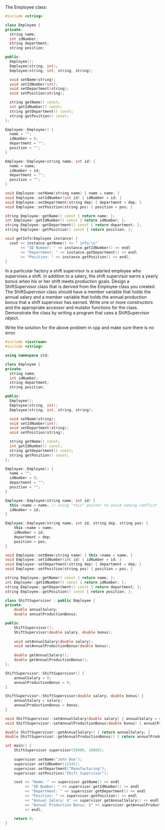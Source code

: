 The Employee class:
```cpp
#include <string>

class Employee {
private:
  string name;
  int idNumber;
  string department;
  string position;

public:
  Employee();
  Employee(string, int);
  Employee(string, int, string, string);

  void setName(string);
  void setIdNumber(int);
  void setDepartment(string);
  void setPosition(string);

  string getName() const;
  int getIdNumber() const;
  string getDepartment() const;
  string getPosition() const;
};

Employee::Employee() {
  name = "";
  idNumber = 0;
  department = "";
  position = "";
}

Employee::Employee(string name, int id) {
  name = name;
  idNumber = id;
  department = "";
  position = "";
}

void Employee::setName(string name) { name = name; }
void Employee::setIdNumber(int id) { idNumber = id; }
void Employee::setDepartment(string dep) { department = dep; }
void Employee::setPosition(string pos) { position = pos; }

string Employee::getName() const { return name; };
int Employee::getIdNumber() const { return idNumber; };
string Employee::getDepartment() const { return department; };
string Employee::getPosition() const { return position; };

void getInfo(Employee instance) {
  cout << instance.getName() << " info:\n"
       << "ID Number: " << instance.getIdNumber() << endl
       << "Department: " << instance.getDepartment() << endl
       << "Position: " << instance.getPosition() << endl;
}
```

In a particular factory a shift supervisor is a salaried employee who supervises a shift. In addition to a salary, the shift supervisor earns a yearly bonus when his or her shift meets production goals. Design a ShiftSupervisor class that is derived from the Employee class you created. The ShiftSupervisor class should have a member variable that holds the annual salary and a member variable that holds the annual production bonus that a shift supervisor has earned. Write one or more constructors and the appropriate accessor and mutator functions for the class. Demonstrate the class by writing a program that uses a ShiftSupervisor object.

Write the solution for the above problem in cpp and make sure there is no error.



```cpp
#include <iostream>
#include <string>

using namespace std;

class Employee {
private:
  string name;
  int idNumber;
  string department;
  string position;

public:
  Employee();
  Employee(string, int);
  Employee(string, int, string, string);

  void setName(string);
  void setIdNumber(int);
  void setDepartment(string);
  void setPosition(string);

  string getName() const;
  int getIdNumber() const;
  string getDepartment() const;
  string getPosition() const;
};

Employee::Employee() {
  name = "";
  idNumber = 0;
  department = "";
  position = "";
}

Employee::Employee(string name, int id) {
  this->name = name; // using "this" pointer to avoid naming conflict
  idNumber = id;
}

Employee::Employee(string name, int id, string dep, string pos) {
    this->name = name;
    idNumber = id;
    department = dep;
    position = pos;
}

void Employee::setName(string name) { this->name = name; }
void Employee::setIdNumber(int id) { idNumber = id; }
void Employee::setDepartment(string dep) { department = dep; }
void Employee::setPosition(string pos) { position = pos; }

string Employee::getName() const { return name; };
int Employee::getIdNumber() const { return idNumber; };
string Employee::getDepartment() const { return department; };
string Employee::getPosition() const { return position; };

class ShiftSupervisor : public Employee {
private:
    double annualSalary;
    double annualProductionBonus;

public:
    ShiftSupervisor();
    ShiftSupervisor(double salary, double bonus);
    
    void setAnnualSalary(double salary);
    void setAnnualProductionBonus(double bonus);
    
    double getAnnualSalary();
    double getAnnualProductionBonus();
};

ShiftSupervisor::ShiftSupervisor() {
    annualSalary = 0;
    annualProductionBonus = 0;
}

ShiftSupervisor::ShiftSupervisor(double salary, double bonus) {
    annualSalary = salary;
    annualProductionBonus = bonus;
}

void ShiftSupervisor::setAnnualSalary(double salary) { annualSalary = salary; }
void ShiftSupervisor::setAnnualProductionBonus(double bonus) { annualProductionBonus = bonus; }

double ShiftSupervisor::getAnnualSalary() { return annualSalary; }
double ShiftSupervisor::getAnnualProductionBonus() { return annualProductionBonus; }

int main() {
    ShiftSupervisor supervisor(50000, 10000);
    
    supervisor.setName("John Doe");
    supervisor.setIdNumber(12345);
    supervisor.setDepartment("Manufacturing");
    supervisor.setPosition("Shift Supervisor");

    cout << "Name: " << supervisor.getName() << endl
         << "ID Number: " << supervisor.getIdNumber() << endl
         << "Department: " << supervisor.getDepartment() << endl
         << "Position: " << supervisor.getPosition() << endl
         << "Annual Salary: $" << supervisor.getAnnualSalary() << endl
         << "Annual Production Bonus: $" << supervisor.getAnnualProductionBonus() 
         << endl;

    return 0;
}
```